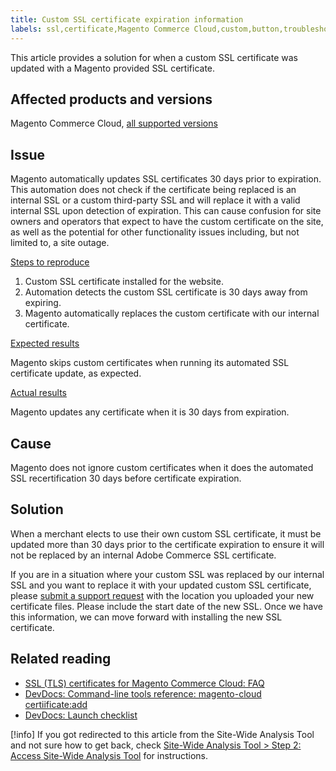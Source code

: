 ```yaml
---
title: Custom SSL certificate expiration information
labels: ssl,certificate,Magento Commerce Cloud,custom,button,troubleshooting,security
---
```


This article provides a solution for when a custom SSL certificate was updated with a Magento provided SSL certificate.

## Affected products and versions

Magento Commerce Cloud, [all supported versions](https://magento.com/sites/default/files/magento-software-lifecycle-policy.pdf)

## Issue

Magento automatically updates SSL certificates 30 days prior to expiration. This automation does not check if the certificate being replaced is an internal SSL or a custom third-party SSL and will replace it with a valid internal SSL upon detection of expiration. This can cause confusion for site owners and operators that expect to have the custom certificate on the site, as well as the potential for other functionality issues including, but not limited to, a site outage. 

<ins>Steps to reproduce</ins>

1. Custom SSL certificate installed for the website.
1. Automation detects the custom SSL certificate is 30 days away from expiring.
1. Magento automatically replaces the custom certificate with our internal certificate.

<ins>Expected results</ins>

Magento skips custom certificates when running its automated SSL certificate update, as expected.

<ins>Actual results</ins>

Magento updates any certificate when it is 30 days from expiration.

## Cause

Magento does not ignore custom certificates when it does the automated SSL recertification 30 days before certificate expiration.

## Solution

When a merchant elects to use their own custom SSL certificate, it must be updated more than 30 days prior to the certificate expiration to ensure it will not be replaced by an internal Adobe Commerce SSL certificate.

If you are in a situation where your custom SSL was replaced by our internal SSL and you want to replace it with your updated custom SSL certificate, please [submit a support request](https://support.magento.com/hc/en-us/articles/360019088251) with the location you uploaded your new certificate files. Please include the start date of the new SSL. Once we have this information, we can move forward with installing the new SSL certificate.

## Related reading

* [SSL (TLS) certificates for Magento Commerce Cloud: FAQ](https://support.magento.com/hc/en-us/articles/360048061192)
* [DevDocs: Command-line tools reference: magento-cloud certiificate:add](https://devdocs.magento.com/guides/v2.4/reference/cli/magento-cloud.html#certificateadd)
* [DevDocs: Launch checklist](https://devdocs.magento.com/cloud/live/site-launch-checklist.html)

[!info]
If you got redirected to this article from the Site-Wide Analysis Tool and not sure how to get back, check [Site-Wide Analysis Tool > Step 2: Access Site-Wide Analysis Tool](https://docs.magento.com/user-guide/reports/site-wide-analysis-tool.html#step-2-access-site-wide-analysis-tool) for instructions.
